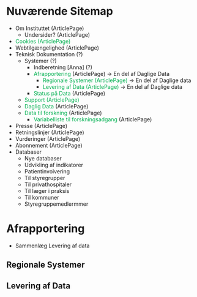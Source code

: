 
# Nuværende Sitemap

- Om Instituttet  (ArticlePage)
	- Undersider?  (ArticlePage)
- <font color="#00b050">Cookies  (ArticlePage)</font>
- Webtilgængelighed  (ArticlePage)
- Teknisk Dokumentation (?)
	- Systemer (?)
		- Indberetning [Anna] (?)
		- <font color="#00b050">Afrapportering</font>  (ArticlePage) -> En del af Daglige Data
			- <font color="#00b050">Regionale Systemer  (ArticlePage)</font> -> En del af Daglige data
			- <font color="#00b050">Levering af Data  (ArticlePage) </font>-> En del af Daglige data
		- <font color="#00b050">Status på Data</font>  (ArticlePage)
	- <font color="#00b050">Support  (ArticlePage)</font>
	- <font color="#00b050">Daglig Data</font>  (ArticlePage)
	- <font color="#00b050">Data til forskning</font>  (ArticlePage)
		- <font color="#00b050">Variabelliste til forskningsadgang</font>  (ArticlePage)
- Presse (ArticlePage)
- Retningslinjer (ArticlePage)
- Vurderinger (ArticlePage)
- Abonnement (ArticlePage)
- Databaser
	- Nye databaser
	- Udvikling af indikatorer
	- Patientinvolvering
	- Til styregrupper
	- Til privathospitaler
	- Til læger i praksis
	- Til kommuner
	- Styregruppemedlermmer


# Afrapportering
- Sammenlæg Levering af data
## Regionale Systemer

## Levering af Data
